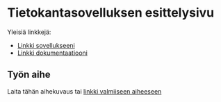 # Tietokantasovelluksen esittelysivu

Yleisiä linkkejä:

* [Linkki sovellukseeni](http://anttisai.users.cs.helsinki.fi/Forum/)
* [Linkki dokumentaatiooni](https://github.com/CarnivoreBarnacle/Tsoha-Bootstrap/blob/master/doc/Dokumentaatio.pdf)

## Työn aihe

Laita tähän aihekuvaus tai [linkki valmiiseen aiheeseen](http://advancedkittenry.github.io/suunnittelu_ja_tyoymparisto/aiheet/Pokemon-kanta.html) 
